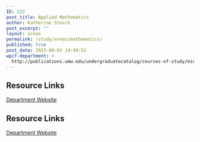 ```yaml
---
ID: 222
post_title: Applied Mathematics
author: Katherine Stosch
post_excerpt: ""
layout: areas
permalink: /study/areas/mathematics/
published: true
post_date: 2015-08-03 14:49:52
wpcf-department: >
  http://publications.umw.edu/undergraduatecatalog/courses-of-study/minors/apmt/
---
```

<!-- End Types Custom Fields -->
<!-- End Types Custom Fields -->
<!-- End Types Custom Fields -->
<!-- Types Custom Fields: -->

<!-- resource-links -->
<h2>Resource Links</h2>
<!-- department -->
<a href="http://publications.umw.edu/undergraduatecatalog/courses-of-study/minors/apmt/" class="button">Department Website</a>
<!-- End department -->

<!-- End resource-links -->

<!-- End Types Custom Fields -->
<!-- Types Custom Fields: -->

<!-- resource-links -->
<h2>Resource Links</h2>
<!-- department -->
<a href="http://publications.umw.edu/undergraduatecatalog/courses-of-study/minors/apmt/" class="button">Department Website</a>
<!-- End department -->

<!-- End resource-links -->

<!-- End Types Custom Fields -->